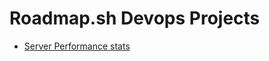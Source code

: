 # Roadmap.sh Devops Projects

- [Server Performance stats](https://roadmap.sh/projects/server-stats)